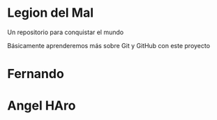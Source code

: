 # Legion del Mal
Un repositorio para conquistar el mundo

Básicamente aprenderemos más sobre Git y GitHub con este proyecto


# Fernando

# Angel HAro
